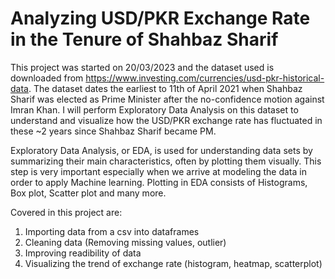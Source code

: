 ﻿# Analyzing USD/PKR Exchange Rate in the Tenure of Shahbaz Sharif
 
This project was started on 20/03/2023 and the dataset used is downloaded from https://www.investing.com/currencies/usd-pkr-historical-data. The dataset dates the earliest to 11th of April 2021 when Shahbaz Sharif was elected as Prime Minister after the no-confidence motion against Imran Khan. I will perform Exploratory Data Analysis on this dataset to understand and visualize how the USD/PKR exchange rate has fluctuated in these ~2 years since Shahbaz Sharif became PM.

Exploratory Data Analysis, or EDA, is used for understanding data sets by summarizing their main characteristics, often by plotting them visually. This step is very important especially when we arrive at modeling the data in order to apply Machine learning. Plotting in EDA consists of Histograms, Box plot, Scatter plot and many more.

Covered in this project are:
1. Importing data from a csv into dataframes
2. Cleaning data (Removing missing values, outlier)
3. Improving readibility of data
4. Visualizing the trend of exchange rate (histogram, heatmap, scatterplot)
